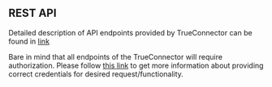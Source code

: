 ## REST API <a href="#restapi" id="restapi"></a>

Detailed description of API endpoints provided by TrueConnector can be found in [link](rest\_api/REST\_API.md)

Bare in mind that all endpoints of the TrueConnector will require authorization. Please follow [this link](https://github.com/Engineering-Research-and-Development/true-connector-execution\_core\_container/blob/master/doc/SECURITY.md) to get more information about providing correct credentials for desired request/functionality.